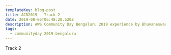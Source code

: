 ```yaml
---
templateKey: blog-post
title: ACD2019 - Track 2
date: 2019-08-05T06:48:28.520Z
description: AWS Community Day Bengaluru 2019 experience by Bhuvaneswari Subramani
tags:
  - communityday 2019 bengaluru
---
```

Track 2
